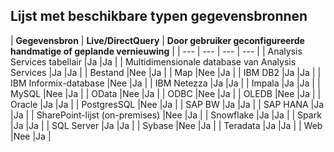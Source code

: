 ## <a name="list-of-available-data-source-types"></a>Lijst met beschikbare typen gegevensbronnen

| **Gegevensbron** | **Live/DirectQuery** | **Door gebruiker geconfigureerde handmatige of geplande vernieuwing** |
| --- | --- | --- | --- |
| Analysis Services tabellair |Ja |Ja |
| Multidimensionale database van Analysis Services |Ja |Ja |
| Bestand |Nee |Ja |
| Map |Nee |Ja |
| IBM DB2 |Ja |Ja |
| IBM Informix-database |Nee |Ja |
| IBM Netezza |Ja |Ja |
| Impala |Ja |Ja |
| MySQL |Nee |Ja |
| OData |Nee |Ja |
| ODBC |Nee |Ja |
| OLEDB |Nee |Ja |
| Oracle |Ja |Ja |
| PostgresSQL |Nee |Ja |
| SAP BW |Ja |Ja |
| SAP HANA |Ja |Ja |
| SharePoint-lijst (on-premises) |Nee |Ja |
| Snowflake |Ja |Ja |
| Spark |Ja |Ja |
| SQL Server |Ja |Ja |
| Sybase |Nee |Ja |
| Teradata |Ja |Ja |
| Web |Nee |Ja |

